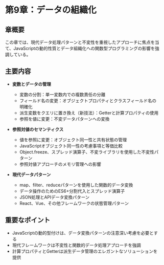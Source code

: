 # 第9章：データの組織化

## 章概要
この章では、現代データ処理パターンと不変性を重視したアプローチに焦点を当て、JavaScriptの動的性質とデータ組織化への関数型プログラミングの影響を強調している。

## 主要内容
- **変数とデータの管理**
  - 変数の分割：単一変数内での複数責任の分離
  - フィールド名の変更：オブジェクトプロパティとクラスフィールド名の明確化
  - 派生変数をクエリに置き換え（新技法）：Getterと計算プロパティの使用
  - 参照を値に変更：不変データパターンへの変換

- **参照対値のセマンティクス**
  - 値を参照に変更：オブジェクト同一性と共有状態の管理
  - JavaScriptオブジェクト同一性の考慮事項と等価比較
  - Object.freeze、スプレッド演算子、不変ライブラリを使用した不変性パターン
  - 参照対値アプローチのメモリ管理への影響

- **現代データパターン**
  - map、filter、reduceパターンを使用した関数的データ変換
  - データ操作のためのES6+分割代入とスプレッド演算子
  - JSON処理とAPIデータ変換パターン
  - React、Vue、その他フレームワークの状態管理パターン

## 重要なポイント
- JavaScriptの動的型付けは、データ変換パターンの注意深い考慮を必要とする
- 現代フレームワークは不変性と関数的データ処理アプローチを強調
- 計算プロパティとGetterは派生データ管理のエレガントなソリューションを提供